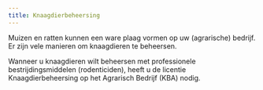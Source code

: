 ```yaml
---
title: Knaagdierbeheersing
---
```

Muizen en ratten kunnen een ware plaag vormen op uw (agrarische) bedrijf. Er zijn vele manieren om knaagdieren te beheersen.

Wanneer u knaagdieren wilt beheersen met professionele bestrijdingsmiddelen (rodenticiden), heeft u de licentie Knaagdierbeheersing op het Agrarisch Bedrijf (KBA) nodig.



<link-container>
<link-button link='{"name": "Welke licentie heb ik nodig?","url": "/licenties/licentie-tool"}' />
</link-container>
